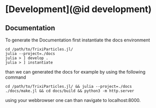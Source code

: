 # [Development](@id development)


## Documentation
To generate the Documentation first instantiate the docs environment
```
cd /path/to/TrixiParticles.jl/
julia --project=./docs
julia > ] develop .
julia > ] instantiate
```
than we can generated the docs for example by using the following command

```
cd /path/to/TrixiParticles.jl/ && julia --project=./docs ./docs/make.jl && cd docs/build && python3 -m http.server
```
using your webbrowser one can than navigate to localhost:8000.